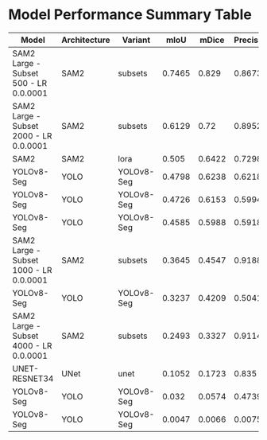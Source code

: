 # Model Performance Summary Table

| Model | Architecture | Variant | mIoU | mDice | Precision | Recall | F1 | IoU@50 | IoU@75 | IoU@90 | IoU@95 | Inference_Time |
|---|---|---|---|---|---|---|---|---|---|---|---|---|
| SAM2 Large - Subset 500 - LR 0.0.0001 | SAM2 | subsets | 0.7465 | 0.829 | 0.8673 | 0.8635 | 0.829 | 0.8255 | 0.6115 | 0.372 | 0.21 | 0.1683 |
| SAM2 Large - Subset 2000 - LR 0.0.0001 | SAM2 | subsets | 0.6129 | 0.72 | 0.8952 | 0.6861 | 0.72 | 0.736 | 0.355 | 0.1005 | 0.041 | 0.1844 |
| SAM2 | SAM2 | lora | 0.505 | 0.6422 | 0.7298 | 0.6478 | 0.6422 | 0.505 | 0.4243 | 0.2883 | 0.1963 | 0.214 |
| YOLOv8-Seg | YOLO | YOLOv8-Seg | 0.4798 | 0.6238 | 0.6218 | 0.7101 | 0.6238 | 0.5065 | 0.5115 | 0.5125 | 0.5135 | 0.1 |
| YOLOv8-Seg | YOLO | YOLOv8-Seg | 0.4726 | 0.6153 | 0.5994 | 0.7241 | 0.6153 | 0.494 | 0.497 | 0.5 | 0.5 | 0.1 |
| YOLOv8-Seg | YOLO | YOLOv8-Seg | 0.4585 | 0.5988 | 0.5918 | 0.6969 | 0.5988 | 0.4845 | 0.486 | 0.494 | 0.4935 | 0.1 |
| SAM2 Large - Subset 1000 - LR 0.0.0001 | SAM2 | subsets | 0.3645 | 0.4547 | 0.9188 | 0.4047 | 0.4547 | 0.3865 | 0.129 | 0.0395 | 0.0185 | 0.2265 |
| YOLOv8-Seg | YOLO | YOLOv8-Seg | 0.3237 | 0.4209 | 0.5041 | 0.4107 | 0.4209 | 0.3445 | 0.343 | 0.3435 | 0.3435 | 0.1 |
| SAM2 Large - Subset 4000 - LR 0.0.0001 | SAM2 | subsets | 0.2493 | 0.3327 | 0.9114 | 0.281 | 0.3327 | 0.1885 | 0.113 | 0.0605 | 0.0355 | 0.2086 |
| UNET-RESNET34 | UNet | unet | 0.1052 | 0.1723 | 0.835 | 0.0861 | 0.141 | 0.0008 | 0.0007 | 0.0006 | 0.0 | 0.002 |
| YOLOv8-Seg | YOLO | YOLOv8-Seg | 0.032 | 0.0574 | 0.4739 | 0.0326 | 0.0574 | 0.001 | 0.001 | 0.001 | 0.001 | 0.1 |
| YOLOv8-Seg | YOLO | YOLOv8-Seg | 0.0047 | 0.0066 | 0.0075 | 0.0073 | 0.0066 | 0.004 | 0.004 | 0.004 | 0.004 | 0.1 |
